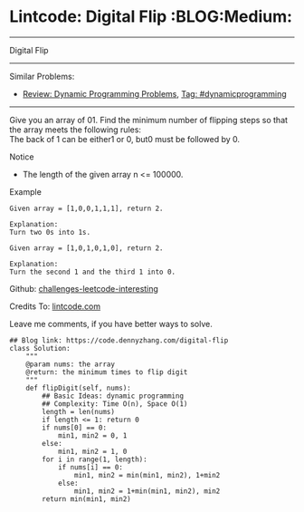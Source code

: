 # Lintcode: Digital Flip     :BLOG:Medium:


---

Digital Flip  

---

Similar Problems:  
-   [Review: Dynamic Programming Problems](https://code.dennyzhang.com/review-dynamicprogramming), [Tag: #dynamicprogramming](https://code.dennyzhang.com/tag/dynamicprogramming)

---

Give you an array of 01. Find the minimum number of flipping steps so that the array meets the following rules:  
The back of 1 can be either1 or 0, but0 must be followed by 0.  

Notice  
-   The length of the given array n <= 100000.

Example  

    Given array = [1,0,0,1,1,1], return 2.
    
    Explanation:
    Turn two 0s into 1s.

    Given array = [1,0,1,0,1,0], return 2.
    
    Explanation:
    Turn the second 1 and the third 1 into 0.

Github: [challenges-leetcode-interesting](https://github.com/DennyZhang/challenges-leetcode-interesting/tree/master/digital-flip)  

Credits To: [lintcode.com](http://www.lintcode.com/en/problem/digital-flip/)  

Leave me comments, if you have better ways to solve.  

    ## Blog link: https://code.dennyzhang.com/digital-flip
    class Solution:
        """
        @param nums: the array
        @return: the minimum times to flip digit
        """
        def flipDigit(self, nums):
            ## Basic Ideas: dynamic programming
            ## Complexity: Time O(n), Space O(1)
            length = len(nums)
            if length <= 1: return 0
            if nums[0] == 0:
                min1, min2 = 0, 1
            else:
                min1, min2 = 1, 0
            for i in range(1, length):
                if nums[i] == 0:
                    min1, min2 = min(min1, min2), 1+min2
                else:
                    min1, min2 = 1+min(min1, min2), min2
            return min(min1, min2)